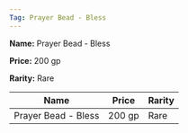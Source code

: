 ```yaml
---
Tag: Prayer Bead - Bless
---
```


**Name:** Prayer Bead - Bless

**Price:** 200 gp

**Rarity:** Rare

| Name     | Price     | Rarity     |
| -------- | --------- | ---------- |
| Prayer Bead - Bless | 200 gp | Rare |
